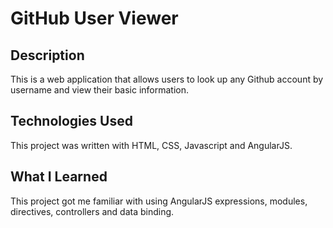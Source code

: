 # GitHub User Viewer
## Description
This is a web application that allows users to look up any Github account by username and view their basic information.
## Technologies Used
This project was written with HTML, CSS, Javascript and AngularJS.
## What I Learned
This project got me familiar with using AngularJS expressions, modules, directives, controllers and data binding.
